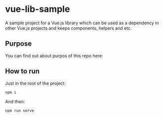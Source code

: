 # vue-lib-sample
A sample project for a Vue.js library which can be used as a dependency in other Vue.js projects and keeps components, helpers and etc.

## Purpose
You can find out about purpos of this repo here:<br>

## How to run
Just in the root of the project:
```
npm i
```
And then:
```
npm run serve
```